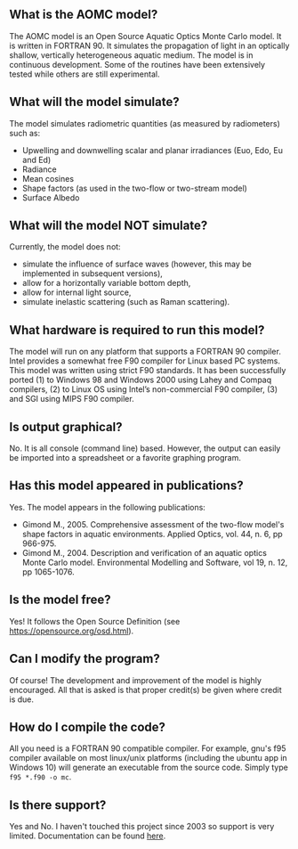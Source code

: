 ## What is the AOMC model? 

The AOMC model is an Open Source Aquatic Optics Monte Carlo model. It is written in FORTRAN 90. It simulates the propagation of light in an optically shallow, vertically heterogeneous aquatic medium. The model is in continuous development. Some of the routines have been extensively tested while others are still experimental. 

## What will the model simulate? 

The model simulates radiometric quantities (as measured by radiometers)  such as:
* Upwelling and downwelling scalar and planar irradiances (Euo, Edo, Eu and Ed)
* Radiance
* Mean cosines
* Shape factors (as used in the two-flow or two-stream model)
* Surface Albedo 


## What will the model NOT simulate? 

Currently, the model does not:
* simulate the influence of surface waves (however, this may be implemented in subsequent versions),
* allow for a horizontally variable bottom depth,
* allow for internal light source,
* simulate inelastic scattering (such as Raman scattering).

## What hardware is required to run this model? 

The model will run on any platform that supports a FORTRAN 90 compiler. Intel provides a somewhat free F90 compiler for Linux based PC  systems. This model was written using strict F90 standards. It has been successfully ported (1) to Windows 98 and Windows 2000 using Lahey and Compaq compilers, (2) to Linux OS using Intel’s non-commercial F90 compiler, (3) and SGI using MIPS F90 compiler. 

## Is output graphical? 

No. It is all console (command line) based. However, the output can easily be imported into a spreadsheet or a favorite graphing program.  

## Has this model appeared in publications?

Yes. The model appears in the following publications:
* Gimond M., 2005. Comprehensive assessment of the two-flow model's shape factors in aquatic environments. Applied Optics, vol. 44, n. 6, pp 966-975.
* Gimond M., 2004. Description and verification of an aquatic optics Monte Carlo model. Environmental Modelling and Software, vol 19, n. 12, pp 1065-1076.

## Is the model free? 
Yes! It follows the Open Source Definition (see https://opensource.org/osd.html). 

## Can I modify the program? 

Of course! The development and improvement of the model is highly encouraged. All that is asked is that proper credit(s) be given where credit is due. 

## How do I compile the code?

All you need is a FORTRAN 90 compatible compiler. For example, gnu's f95 compiler available on most linux/unix platforms (including the ubuntu app in Windows 10) will generate an executable from the source code. Simply type `f95 *.f90 -o mc`.

## Is there support?

Yes and No. I haven't touched this project since 2003 so support is very limited. Documentation can be found [here](Documentation.md).
